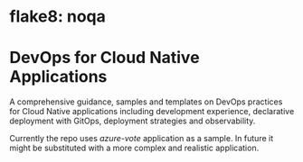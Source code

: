 # flake8: noqa
# DevOps for Cloud Native Applications

A comprehensive guidance, samples and templates on DevOps practices for Cloud Native applications 
including development experience, declarative deployment with GitOps, deployment strategies and observability.

Currently the repo uses *azure-vote* application as a sample. In future it might be substituted with a more complex and realistic application. 